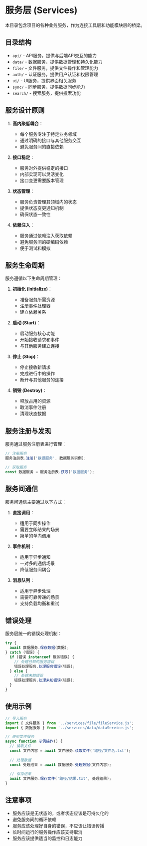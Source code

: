 # 服务层 (Services)

本目录包含项目的各种业务服务，作为连接工具层和功能模块层的桥梁。

## 目录结构

- `api/` - API服务，提供与后端API交互的能力
- `data/` - 数据服务，提供数据管理和持久化能力
- `file/` - 文件服务，提供文件操作和管理能力
- `auth/` - 认证服务，提供用户认证和权限管理
- `ui/` - UI服务，提供界面相关服务
- `sync/` - 同步服务，提供数据同步能力
- `search/` - 搜索服务，提供搜索功能

## 服务设计原则

1. **高内聚低耦合**：
   - 每个服务专注于特定业务领域
   - 通过明确的接口与其他服务交互
   - 避免服务间的直接依赖

2. **接口稳定**：
   - 服务对外提供稳定的接口
   - 内部实现可以灵活变化
   - 接口变更需要版本管理

3. **状态管理**：
   - 服务负责管理其领域内的状态
   - 提供状态变更通知机制
   - 确保状态一致性

4. **依赖注入**：
   - 服务通过依赖注入获取依赖
   - 避免服务间的硬编码依赖
   - 便于测试和模拟

## 服务生命周期

服务遵循以下生命周期管理：

1. **初始化 (Initialize)**：
   - 准备服务所需资源
   - 注册事件处理器
   - 建立依赖关系

2. **启动 (Start)**：
   - 启动服务核心功能
   - 开始接收请求和事件
   - 与其他服务建立连接

3. **停止 (Stop)**：
   - 停止接收新请求
   - 完成进行中的操作
   - 断开与其他服务的连接

4. **销毁 (Destroy)**：
   - 释放占用的资源
   - 取消事件注册
   - 清理状态数据

## 服务注册与发现

服务通过服务注册表进行管理：

```js
// 注册服务
服务注册表.注册('数据服务', 数据服务实例);

// 获取服务
const 数据服务 = 服务注册表.获取('数据服务');
```

## 服务间通信

服务间通信主要通过以下方式：

1. **直接调用**：
   - 适用于同步操作
   - 需要立即结果的场景
   - 简单的单向调用

2. **事件机制**：
   - 适用于异步通知
   - 一对多的通信场景
   - 降低服务间耦合

3. **消息队列**：
   - 适用于异步处理
   - 需要可靠传递的场景
   - 支持负载均衡和重试

## 错误处理

服务层统一的错误处理机制：

```js
try {
  await 数据服务.保存数据(数据);
} catch (错误) {
  if (错误 instanceof 服务错误) {
    // 处理已知的服务错误
    错误处理服务.处理服务错误(错误);
  } else {
    // 处理未知错误
    错误处理服务.处理未知错误(错误);
  }
}
```

## 使用示例

```js
// 导入服务
import { 文件服务 } from '../services/file/fileService.js';
import { 数据服务 } from '../services/data/dataService.js';

// 使用文件服务
async function 示例操作() {
  // 读取文件
  const 文件内容 = await 文件服务.读取文件('路径/文件名.txt');
  
  // 处理数据
  const 处理结果 = await 数据服务.处理数据(文件内容);
  
  // 保存结果
  await 文件服务.保存文件('路径/结果.txt', 处理结果);
}
```

## 注意事项

- 服务应该是无状态的，或者状态应该是可持久化的
- 避免服务间的循环依赖
- 服务应该处理好自身的错误，不应该让错误传播
- 长时间运行的服务操作应该支持取消
- 服务应该提供适当的监控和日志能力 
